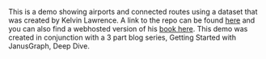 This is a demo showing airports and connected routes using a dataset that was created by Kelvin Lawrence. A link to the repo can be found [here](https://github.com/krlawrence/graph) and you can also find a webhosted version of his [book here](http://kelvinlawrence.net/book/Gremlin-Graph-Guide.html). This demo was created in conjunction with a 3 part blog series, Getting Started with JanusGraph, Deep Dive. 
